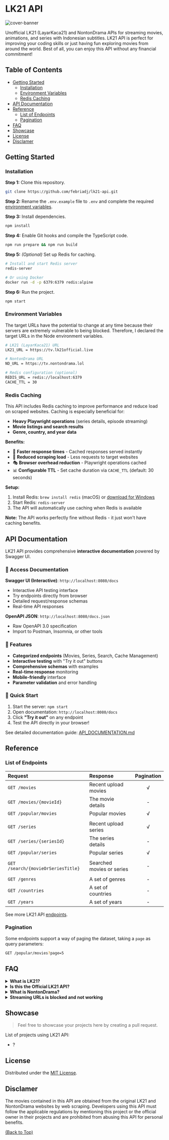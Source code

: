 # LK21 API

![cover-banner](docs/img/cover-banner.jpg)

Unofficial LK21 (LayarKaca21) and NontonDrama APIs for streaming movies, animations, and series with Indonesian subtitles. LK21 API is perfect for improving your coding skills or just having fun exploring movies from around the world. Best of all, you can enjoy this API without any financial commitment!

## Table of Contents

-   [Getting Started](#getting-started)
    -   [Installation](#installation)
    -   [Environment Variables](#environment-variables)
    -   [Redis Caching](#redis-caching)
-   [API Documentation](#api-documentation)
-   [Reference](#reference)
    -   [List of Endpoints](#list-of-endpoints)
    -   [Pagination](#pagination)
-   [FAQ](#faq)
-   [Showcase](#showcase)
-   [License](#license)
-   [Disclamer](#disclamer)

## Getting Started

### Installation

**Step 1:** Clone this repository.

```bash
git clone https://github.com/febriadj/lk21-api.git
```

**Step 2:** Rename the `.env.example` file to `.env` and complete the required [environment variables](#environment-variables).

**Step 3:** Install dependencies.

```bash
npm install
```

**Step 4:** Enable Git hooks and compile the TypeScript code.

```bash
npm run prepare && npm run build
```

**Step 5:** *(Optional)* Set up Redis for caching.

```bash
# Install and start Redis server
redis-server

# Or using Docker
docker run -d -p 6379:6379 redis:alpine
```

**Step 6:** Run the project.

```bash
npm start
```

### Environment Variables

The target URLs have the potential to change at any time because their servers are extremely vulnerable to being blocked. Therefore, I declared the target URLs in the Node environment variables.

```bash
# LK21 (LayarKaca21) URL
LK21_URL = https://tv.lk21official.live

# NontonDrama URL
ND_URL = https://tv.nontondrama.lol

# Redis configuration (optional)
REDIS_URL = redis://localhost:6379
CACHE_TTL = 30
```

### Redis Caching

This API includes Redis caching to improve performance and reduce load on scraped websites. Caching is especially beneficial for:

- **Heavy Playwright operations** (series details, episode streaming)
- **Movie listings and search results**
- **Genre, country, and year data**

**Benefits:**
- 🚀 **Faster response times** - Cached responses served instantly
- 🔄 **Reduced scraping load** - Less requests to target websites  
- 🎭 **Browser overhead reduction** - Playwright operations cached
- 📊 **Configurable TTL** - Set cache duration via `CACHE_TTL` (default: 30 seconds)

**Setup:**
1. Install Redis: `brew install redis` (macOS) or [download for Windows](https://github.com/tporadowski/redis/releases)
2. Start Redis: `redis-server`
3. The API will automatically use caching when Redis is available

**Note:** The API works perfectly fine without Redis - it just won't have caching benefits.

## API Documentation

LK21 API provides comprehensive **interactive documentation** powered by Swagger UI.

### 📖 Access Documentation

**Swagger UI (Interactive)**: `http://localhost:8080/docs`
- Interactive API testing interface
- Try endpoints directly from browser  
- Detailed request/response schemas
- Real-time API responses

**OpenAPI JSON**: `http://localhost:8080/docs.json`
- Raw OpenAPI 3.0 specification
- Import to Postman, Insomnia, or other tools

### 🎯 Features

- **Categorized endpoints** (Movies, Series, Search, Cache Management)
- **Interactive testing** with "Try it out" buttons
- **Comprehensive schemas** with examples
- **Real-time response** monitoring
- **Mobile-friendly** interface
- **Parameter validation** and error handling

### 📱 Quick Start
1. Start the server: `npm start`
2. Open documentation: `http://localhost:8080/docs`
3. Click **"Try it out"** on any endpoint
4. Test the API directly in your browser!

See detailed documentation guide: [API_DOCUMENTATION.md](docs/API_DOCUMENTATION.md)

## Reference

### List of Endpoints

| Request                            | Response                  | Pagination |
| :--------------------------------- | :------------------------ | :--------: |
| `GET /movies`                      | Recent upload movies      |     √      |
| `GET /movies/{movieId}`            | The movie details         |     -      |
| `GET /popular/movies`              | Popular movies            |     √      |
|                                    |                           |            |
| `GET /series`                      | Recent upload series      |     √      |
| `GET /series/{seriesId}`           | The series details        |     -      |
| `GET /popular/series`              | Popular series            |     √      |
|                                    |                           |            |
| `GET /search/{movieOrSeriesTitle}` | Searched movies or series |     -      |
|                                    |                           |            |
| `GET /genres`                      | A set of genres           |     -      |
| `GET /countries`                   | A set of countries        |     -      |
| `GET /years`                       | A set of years            |     -      |

See more LK21 API [endpoints](/docs/endpoints.md).

### Pagination

Some endpoints support a way of paging the dataset, taking a `page` as query parameters:

```bash
GET /popular/movies?page=5
```

## FAQ

<details>
  <summary><strong>What is LK21?</strong></summary>

LK21 (LayarKaca21) is a large-scale Indonesian streaming service that offers you to watch movies, animations, and series with Indonesian subtitles. This is a popular #1 streaming service in Indonesia because LK21 serves thousands of movies from around the world such as the US, Japan, Korea, and more for free.

</details>

<details>
  <summary><strong>Is this the Official LK21 API?</strong></summary>

NO, it's unofficial LK21 API, I fetch their movies by web scraping with Node.js, [@axios](https://www.npmjs.com/package/axios), and [@cheerio](https://www.npmjs.com/package/cheerio).

</details>

<details>
  <summary><strong>What is NontonDrama?</strong></summary>

NontonDrama is another source used by LK21 to serve movie series with updated episodes.

</details>

<details>
  <summary><strong>Streaming URLs is blocked and not working</strong></summary>

To display the movie streaming sources in the `<iframe>` you need to run your application on HTTPS. For security reasons, LK21 prohibits loading of the resources in the `<iframe>` outside of their domain.

</details>

## Showcase

> Feel free to showcase your projects here by creating a pull request.

List of projects using LK21 API:

-   ?

## License

Distributed under the [MIT License](/LICENSE).

## Disclamer

The movies contained in this API are obtained from the original LK21 and NontonDrama websites by web scraping. Developers using this API must follow the applicable regulations by mentioning this project or the official owner in their projects and are prohibited from abusing this API for personal benefits.

[(Back to Top)](#lk21-api)
